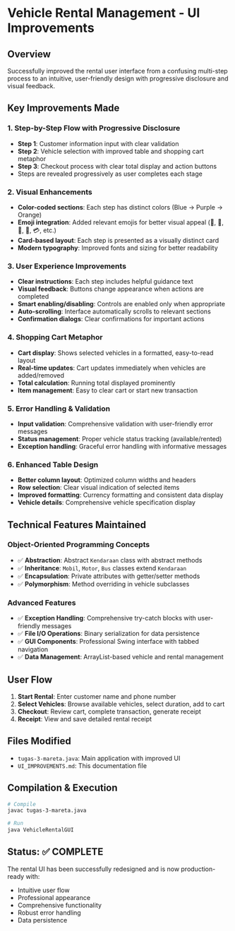 # Vehicle Rental Management - UI Improvements

## Overview

Successfully improved the rental user interface from a confusing multi-step process to an intuitive, user-friendly design with progressive disclosure and visual feedback.

## Key Improvements Made

### 1. **Step-by-Step Flow with Progressive Disclosure**

- **Step 1**: Customer information input with clear validation
- **Step 2**: Vehicle selection with improved table and shopping cart metaphor
- **Step 3**: Checkout process with clear total display and action buttons
- Steps are revealed progressively as user completes each stage

### 2. **Visual Enhancements**

- **Color-coded sections**: Each step has distinct colors (Blue → Purple → Orange)
- **Emoji integration**: Added relevant emojis for better visual appeal (🚗, 👤, 📱, 🛒, 💳, etc.)
- **Card-based layout**: Each step is presented as a visually distinct card
- **Modern typography**: Improved fonts and sizing for better readability

### 3. **User Experience Improvements**

- **Clear instructions**: Each step includes helpful guidance text
- **Visual feedback**: Buttons change appearance when actions are completed
- **Smart enabling/disabling**: Controls are enabled only when appropriate
- **Auto-scrolling**: Interface automatically scrolls to relevant sections
- **Confirmation dialogs**: Clear confirmations for important actions

### 4. **Shopping Cart Metaphor**

- **Cart display**: Shows selected vehicles in a formatted, easy-to-read layout
- **Real-time updates**: Cart updates immediately when vehicles are added/removed
- **Total calculation**: Running total displayed prominently
- **Item management**: Easy to clear cart or start new transaction

### 5. **Error Handling & Validation**

- **Input validation**: Comprehensive validation with user-friendly error messages
- **Status management**: Proper vehicle status tracking (available/rented)
- **Exception handling**: Graceful error handling with informative messages

### 6. **Enhanced Table Design**

- **Better column layout**: Optimized column widths and headers
- **Row selection**: Clear visual indication of selected items
- **Improved formatting**: Currency formatting and consistent data display
- **Vehicle details**: Comprehensive vehicle specification display

## Technical Features Maintained

### Object-Oriented Programming Concepts

- ✅ **Abstraction**: Abstract `Kendaraan` class with abstract methods
- ✅ **Inheritance**: `Mobil`, `Motor`, `Bus` classes extend `Kendaraan`
- ✅ **Encapsulation**: Private attributes with getter/setter methods
- ✅ **Polymorphism**: Method overriding in vehicle subclasses

### Advanced Features

- ✅ **Exception Handling**: Comprehensive try-catch blocks with user-friendly messages
- ✅ **File I/O Operations**: Binary serialization for data persistence
- ✅ **GUI Components**: Professional Swing interface with tabbed navigation
- ✅ **Data Management**: ArrayList-based vehicle and rental management

## User Flow

1. **Start Rental**: Enter customer name and phone number
2. **Select Vehicles**: Browse available vehicles, select duration, add to cart
3. **Checkout**: Review cart, complete transaction, generate receipt
4. **Receipt**: View and save detailed rental receipt

## Files Modified

- `tugas-3-mareta.java`: Main application with improved UI
- `UI_IMPROVEMENTS.md`: This documentation file

## Compilation & Execution

```bash
# Compile
javac tugas-3-mareta.java

# Run
java VehicleRentalGUI
```

## Status: ✅ COMPLETE

The rental UI has been successfully redesigned and is now production-ready with:

- Intuitive user flow
- Professional appearance
- Comprehensive functionality
- Robust error handling
- Data persistence
